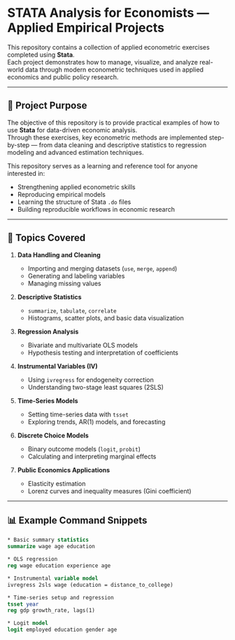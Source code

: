 # STATA Analysis for Economists — Applied Empirical Projects

This repository contains a collection of applied econometric exercises completed using **Stata**.  
Each project demonstrates how to manage, visualize, and analyze real-world data through modern econometric techniques used in applied economics and public policy research.

---

## 🎯 Project Purpose

The objective of this repository is to provide practical examples of how to use **Stata** for data-driven economic analysis.  
Through these exercises, key econometric methods are implemented step-by-step — from data cleaning and descriptive statistics to regression modeling and advanced estimation techniques.

This repository serves as a learning and reference tool for anyone interested in:
- Strengthening applied econometric skills  
- Reproducing empirical models  
- Learning the structure of Stata `.do` files  
- Building reproducible workflows in economic research  


---

## 🧠 Topics Covered

1. **Data Handling and Cleaning**
   - Importing and merging datasets (`use`, `merge`, `append`)
   - Generating and labeling variables
   - Managing missing values

2. **Descriptive Statistics**
   - `summarize`, `tabulate`, `correlate`
   - Histograms, scatter plots, and basic data visualization

3. **Regression Analysis**
   - Bivariate and multivariate OLS models
   - Hypothesis testing and interpretation of coefficients

4. **Instrumental Variables (IV)**
   - Using `ivregress` for endogeneity correction
   - Understanding two-stage least squares (2SLS)

5. **Time-Series Models**
   - Setting time-series data with `tsset`
   - Exploring trends, AR(1) models, and forecasting

6. **Discrete Choice Models**
   - Binary outcome models (`logit`, `probit`)
   - Calculating and interpreting marginal effects

7. **Public Economics Applications**
   - Elasticity estimation
   - Lorenz curves and inequality measures (Gini coefficient)

---

## 📊 Example Command Snippets

```stata
* Basic summary statistics
summarize wage age education

* OLS regression
reg wage education experience age

* Instrumental variable model
ivregress 2sls wage (education = distance_to_college)

* Time-series setup and regression
tsset year
reg gdp growth_rate, lags(1)

* Logit model
logit employed education gender age
